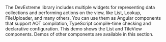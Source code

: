 The DevExtreme library includes multiple widgets for representing data collections and performing actions on the view, like List, Lookup, FileUploader, and many others. You can use them as Angular components that support AOT compilation, TypeScript compile-time checking and declarative configuration. This demo shows the List and TileView components. Demos of other components are available in this section.